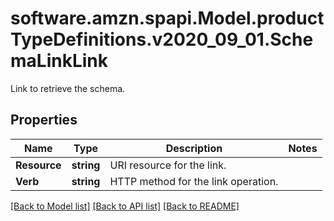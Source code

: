 # software.amzn.spapi.Model.productTypeDefinitions.v2020_09_01.SchemaLinkLink
Link to retrieve the schema.

## Properties

Name | Type | Description | Notes
------------ | ------------- | ------------- | -------------
**Resource** | **string** | URI resource for the link. | 
**Verb** | **string** | HTTP method for the link operation. | 

[[Back to Model list]](../README.md#documentation-for-models) [[Back to API list]](../README.md#documentation-for-api-endpoints) [[Back to README]](../README.md)

